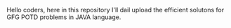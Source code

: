Hello coders, here in this repository I'll dail upload the efficient solutons for GFG POTD problems in JAVA language.
